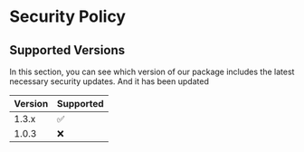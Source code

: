 # Security Policy

## Supported Versions

In this section, you can see which version of our package includes the latest necessary security updates. And it has been updated

| Version | Supported          |
| ------- | ------------------ |
| 1.3.x   | :white_check_mark: |
| 1.0.3   | :x:                |
